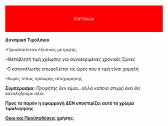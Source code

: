 ![ΠΟΡΤΟΚΑΛΙ](orange.png)

**Δυναμικό Τιμολόγιο**

-Προαπαιτείται έξυπνος μετρητής

–Μεταβλητή τιμή χρέωσης για
συγκεκριμένες χρονικές ζώνες

-Ο καταναλωτής επωφελείται τις ώρες που η τιμή είναι χαμηλή

-Χωρίς τέλος πρόωρης αποχώρησης

***Συμπέρασμα:*** *Προφήτης δεν είμαι...αλλά κάποια στιγμή εκεί θα καταλήξουμε όλοι.*

**Προς το παρόν η εφαρμογή ΔΕΝ υποστιρίζει αυτό το χρώμα τιμολογησης**


**[Oροι και Προϋποθέσεις](https://github.com/rizitis/EnergoMetro/blob/main/EnergoMetro_LICENSE.md) χρήσης.**
